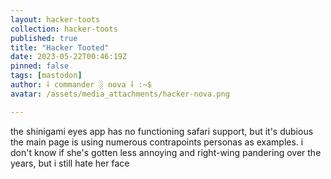 ```yaml
---
layout: hacker-toots
collection: hacker-toots
published: true
title: "Hacker Tooted"
date: 2023-05-22T00:46:19Z
pinned: false
tags: [mastodon]
author: ⸸ commander ░ nova ⸸ :~$
avatar: /assets/media_attachments/hacker-nova.png

---
```


<p>the shinigami eyes app has no functioning safari support, but it&#39;s dubious the main page is using numerous contrapoints personas as examples. i don&#39;t know if she&#39;s gotten less annoying and right-wing pandering over the years, but i still hate her face</p>


